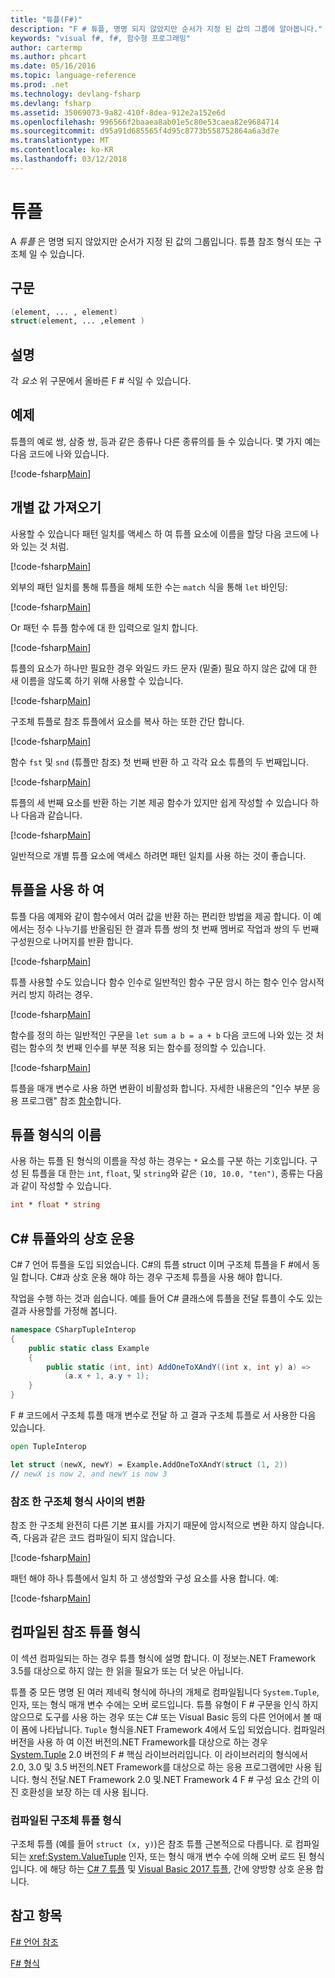 ```yaml
---
title: "튜플(F#)"
description: "F # 튜플, 명명 되지 않았지만 순서가 지정 된 값의 그룹에 알아봅니다."
keywords: "visual f#, f#, 함수형 프로그래밍"
author: cartermp
ms.author: phcart
ms.date: 05/16/2016
ms.topic: language-reference
ms.prod: .net
ms.technology: devlang-fsharp
ms.devlang: fsharp
ms.assetid: 35069073-9a82-410f-8dea-912e2a152e6d
ms.openlocfilehash: 996566f2baaea8ab01e5c80e53caea82e9684714
ms.sourcegitcommit: d95a91d685565f4d95c8773b558752864a6a3d7e
ms.translationtype: MT
ms.contentlocale: ko-KR
ms.lasthandoff: 03/12/2018
---
```

# <a name="tuples"></a>튜플

A *튜플* 은 명명 되지 않았지만 순서가 지정 된 값의 그룹입니다.  튜플 참조 형식 또는 구조체 일 수 있습니다.

## <a name="syntax"></a>구문

```fsharp
(element, ... , element)
struct(element, ... ,element )
```
## <a name="remarks"></a>설명
각 *요소* 위 구문에서 올바른 F # 식일 수 있습니다.

## <a name="examples"></a>예제
튜플의 예로 쌍, 삼중 쌍, 등과 같은 종류나 다른 종류의를 들 수 있습니다. 몇 가지 예는 다음 코드에 나와 있습니다.

[!code-fsharp[Main](../../../samples/snippets/fsharp/tuples/basic-examples.fsx#L6-L21)]
    
## <a name="obtaining-individual-values"></a>개별 값 가져오기
사용할 수 있습니다 패턴 일치를 액세스 하 여 튜플 요소에 이름을 할당 다음 코드에 나와 있는 것 처럼.

[!code-fsharp[Main](../../../samples/snippets/fsharp/tuples/basic-examples.fsx#L27-L29)]

외부의 패턴 일치를 통해 튜플을 해체 또한 수는 `match` 식을 통해 `let` 바인딩:

[!code-fsharp[Main](../../../samples/snippets/fsharp/tuples/basic-examples.fsx#L34-L37)]

Or 패턴 수 튜플 함수에 대 한 입력으로 일치 합니다.

[!code-fsharp[Main](../../../samples/snippets/fsharp/tuples/basic-examples.fsx#L43-L47)]

튜플의 요소가 하나만 필요한 경우 와일드 카드 문자 (밑줄) 필요 하지 않은 값에 대 한 새 이름을 않도록 하기 위해 사용할 수 있습니다.

[!code-fsharp[Main](../../../samples/snippets/fsharp/tuples/basic-examples.fsx#L53-L54)]

구조체 튜플로 참조 튜플에서 요소를 복사 하는 또한 간단 합니다.

[!code-fsharp[Main](../../../samples/snippets/fsharp/tuples/basic-examples.fsx#L62-L66)]

함수 `fst` 및 `snd` (튜플만 참조) 첫 번째 반환 하 고 각각 요소 튜플의 두 번째입니다.

[!code-fsharp[Main](../../../samples/snippets/fsharp/tuples/basic-examples.fsx#L72-L73)]

튜플의 세 번째 요소를 반환 하는 기본 제공 함수가 있지만 쉽게 작성할 수 있습니다 하나 다음과 같습니다.

[!code-fsharp[Main](../../../samples/snippets/fsharp/tuples/basic-examples.fsx#L78-L78)]

일반적으로 개별 튜플 요소에 액세스 하려면 패턴 일치를 사용 하는 것이 좋습니다.

## <a name="using-tuples"></a>튜플을 사용 하 여
튜플 다음 예제와 같이 함수에서 여러 값을 반환 하는 편리한 방법을 제공 합니다. 이 예에서는 정수 나누기를 반올림된 한 결과 튜플 쌍의 첫 번째 멤버로 작업과 쌍의 두 번째 구성원으로 나머지를 반환 합니다.

[!code-fsharp[Main](../../../samples/snippets/fsharp/tuples/basic-examples.fsx#L83-L86)]

튜플 사용할 수도 있습니다 함수 인수로 일반적인 함수 구문 암시 하는 함수 인수 암시적 커리 방지 하려는 경우.

[!code-fsharp[Main](../../../samples/snippets/fsharp/tuples/basic-examples.fsx#L88-L88)]

함수를 정의 하는 일반적인 구문을 `let sum a b = a + b` 다음 코드에 나와 있는 것 처럼는 함수의 첫 번째 인수를 부분 적용 되는 함수를 정의할 수 있습니다.

[!code-fsharp[Main](../../../samples/snippets/fsharp/tuples/basic-examples.fsx#L90-L94)]

튜플을 매개 변수로 사용 하면 변환이 비활성화 합니다. 자세한 내용은의 "인수 부분 응용 프로그램" 참조 [함수](functions/index.md)합니다.

## <a name="names-of-tuple-types"></a>튜플 형식의 이름
사용 하는 튜플 된 형식의 이름을 작성 하는 경우는 `*` 요소를 구분 하는 기호입니다. 구성 된 튜플을 대 한는 `int`, `float`, 및 `string`와 같은 `(10, 10.0, "ten")`, 종류는 다음과 같이 작성할 수 있습니다.

```fsharp
int * float * string
```

## <a name="interoperation-with-c-tuples"></a>C# 튜플와의 상호 운용

C# 7 언어 튜플을 도입 되었습니다.  C#의 튜플 struct 이며 구조체 튜플을 F #에서 동일 합니다.  C#과 상호 운용 해야 하는 경우 구조체 튜플을 사용 해야 합니다.

작업을 수행 하는 것과 쉽습니다.  예를 들어 C# 클래스에 튜플을 전달 튜플이 수도 있는 결과 사용할를 가정해 봅니다.

```csharp
namespace CSharpTupleInterop
{
    public static class Example
    {
        public static (int, int) AddOneToXAndY((int x, int y) a) =>
            (a.x + 1, a.y + 1);
    }
}
```

F # 코드에서 구조체 튜플 매개 변수로 전달 하 고 결과 구조체 튜플로 서 사용한 다음 있습니다.

```fsharp
open TupleInterop

let struct (newX, newY) = Example.AddOneToXAndY(struct (1, 2))
// newX is now 2, and newY is now 3
```

### <a name="converting-between-reference-tuples-and-struct-tuples"></a>참조 한 구조체 형식 사이의 변환

참조 한 구조체 완전히 다른 기본 표시를 가지기 때문에 암시적으로 변환 하지 않습니다.  즉, 다음과 같은 코드 컴파일이 되지 않습니다.

[!code-fsharp[Main](../../../samples/snippets/fsharp/tuples/interop.fsx#L5-L12)]

패턴 해야 하나 튜플에서 일치 하 고 생성할와 구성 요소를 사용 합니다.  예:

[!code-fsharp[Main](../../../samples/snippets/fsharp/tuples/interop.fsx#L18-L22)]

## <a name="compiled-form-of-reference-tuples"></a>컴파일된 참조 튜플 형식
이 섹션 컴파일되는 하는 경우 튜플 형식에 설명 합니다.  이 정보는.NET Framework 3.5를 대상으로 하지 않는 한 읽을 필요가 또는 더 낮은 아닙니다.

튜플 중 모든 명명 된 여러 제네릭 형식에 하나의 개체로 컴파일됩니다 `System.Tuple`, 인자, 또는 형식 매개 변수 수에는 오버 로드입니다. 튜플 유형이 F # 구문을 인식 하지 않으므로 도구를 사용 하는 경우 또는 C# 또는 Visual Basic 등의 다른 언어에서 볼 때이 폼에 나타납니다. `Tuple` 형식을.NET Framework 4에서 도입 되었습니다. 컴파일러 버전을 사용 하 여 이전 버전의.NET Framework를 대상으로 하는 경우 [System.Tuple](https://msdn.microsoft.com/library/5ac7953d-acdc-4a58-bfb7-c1f6406c0fa3) 2.0 버전의 F # 핵심 라이브러리입니다. 이 라이브러리의 형식에서 2.0, 3.0 및 3.5 버전의.NET Framework를 대상으로 하는 응용 프로그램에만 사용 됩니다. 형식 전달.NET Framework 2.0 및.NET Framework 4 F # 구성 요소 간의 이진 호환성을 보장 하는 데 사용 됩니다.

### <a name="compiled-form-of-struct-tuples"></a>컴파일된 구조체 튜플 형식

구조체 튜플 (예를 들어 `struct (x, y)`)은 참조 튜플 근본적으로 다릅니다.  로 컴파일되는 <xref:System.ValueTuple> 인자, 또는 형식 매개 변수 수에 의해 오버 로드 된 형식입니다.  에 해당 하는 [C# 7 튜플](../../csharp/tuples.md) 및 [Visual Basic 2017 튜플](../../visual-basic/programming-guide/language-features/data-types/tuples.md), 간에 양방향 상호 운용 합니다.

## <a name="see-also"></a>참고 항목
[F# 언어 참조](index.md)

[F# 형식](fsharp-types.md)
